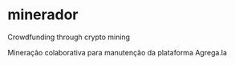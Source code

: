 # minerador
Crowdfunding through crypto mining

Mineração colaborativa para manutenção da plataforma Agrega.la


